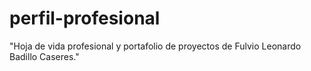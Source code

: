 # perfil-profesional
"Hoja de vida profesional y portafolio de proyectos de Fulvio Leonardo Badillo Caseres."
